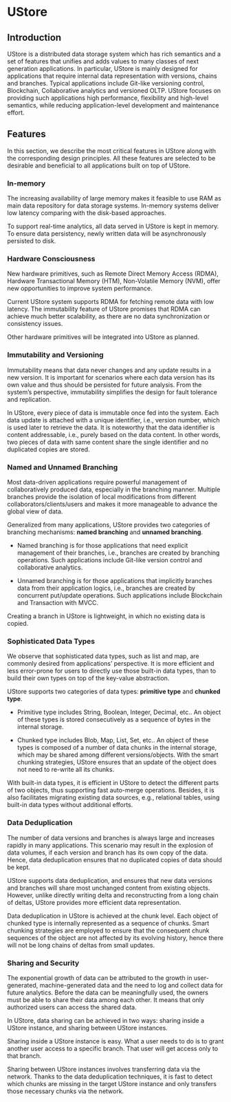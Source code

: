 # UStore


## Introduction

UStore is a distributed data storage system which has rich semantics
and a set of features that unifies and adds values to many classes of next generation applications.
In particular, UStore is mainly designed for applications that require internal data representation
with versions, chains and branches.
Typical applications include Git-like versioning control, Blockchain, Collaborative analytics and versioned OLTP.
UStore focuses on providing such applications high performance, flexibility and high-level semantics,
while reducing application-level development and maintenance effort.


## Features

In this section, we describe the most critical features in UStore along with the corresponding design principles.
All these features are selected to be desirable and beneficial to all applications built on top of UStore.


### In-memory

The increasing availability of large memory makes it feasible to use RAM as main data repository for data storage systems.
In-memory systems deliver low latency comparing with the disk-based approaches.

To support real-time analytics, all data served in UStore is kept in memory.
To ensure data persistency, newly written data will be asynchronously persisted to disk.


### Hardware Consciousness

New hardware primitives, such as Remote Direct Memory Access (RDMA), Hardware Transactional Memory (HTM),
Non-Volatile Memory (NVM), offer new opportunities to improve system performance.

Current UStore system supports RDMA for fetching remote data with low latency.
The immutability feature of UStore promises that RDMA can achieve much better scalability,
as there are no data synchronization or consistency issues.

Other hardware primitives will be integrated into UStore as planned.


### Immutability and Versioning

Immutability means that data never changes and any update results in a new version.
It is important for scenarios where each data version has its own value and thus should be persisted for future analysis.
From the system’s perspective, immutability simplifies the design for fault tolerance and replication.

In UStore, every piece of data is immutable once fed into the system.
Each data update is attached with a unique identifier, i.e., version number, which is used later to retrieve the data.
It is noteworthy that the data identifier is content addressable, i.e., purely based on the data content.
In other words, two pieces of data with same content share the single identifier and no duplicated copies are stored.


### Named and Unnamed Branching

Most data-driven applications require powerful management of collaboratively produced data, especially in the branching manner.
Multiple branches provide the isolation of local modifications from different collaborators/clients/users
and makes it more manageable to advance the global view of data.

Generalized from many applications, UStore provides two categories of branching mechanisms:
**named branching** and **unnamed branching**.

* Named branching is for those applications that need explicit management of their branches,
i.e., branches are created by branching operations.
Such applications include Git-like version control and collaborative analytics.

* Unnamed branching is for those applications that implicitly branches data from their application logics,
i.e., branches are created by concurrent put/update operations.
Such applications include Blockchain and Transaction with MVCC.

Creating a branch in UStore is lightweight, in which no existing data is copied.


### Sophisticated Data Types

We observe that sophisticated data types, such as list and map, are commonly desired from applications’ perspective.
It is more efficient and less error-prone for users to directly use those built-in data types,
than to build their own types on top of the key-value abstraction.

UStore supports two categories of data types: **primitive type** and **chunked type**.

* Primitive type includes String, Boolean, Integer, Decimal, etc..
An object of these types is stored consecutively as a sequence of bytes in the internal storage.

* Chunked type includes Blob, Map, List, Set, etc..
An object of these types is composed of a number of data chunks in the internal storage,
which may be shared among different versions/objects.
With the smart chunking strategies, UStore ensures that an update of the object does not need to re-write all its chunks.

With built-in data types, it is efficient in UStore to detect the different parts of two objects,
thus supporting fast auto-merge operations.
Besides, it is also facilitates migrating existing data sources, e.g., relational tables,
using built-in data types without additional efforts.


### Data Deduplication

The number of data versions and branches is always large and increases rapidly in many applications.
This scenario may result in the explosion of data volumes, if each version and branch has its own copy of the data.
Hence, data deduplication ensures that no duplicated copies of data should be kept.

UStore supports data deduplication, and ensures that new data versions and
branches will share most unchanged content from existing objects.
However, unlike directly writing delta and reconstructing from a long chain of deltas,
UStore provides more efficient data representation.

Data deduplication in UStore is achieved at the chunk level.
Each object of chunked type is internally represented as a sequence of chunks.
Smart chunking strategies are employed to ensure that the consequent chunk sequences of the object are not affected
by its evolving history, hence there will not be long chains of deltas from small updates.

### Sharing and Security
The exponential growth of data can be attributed to the growth in user-generated, machine-generated data
and the need to log and collect data for future analytics.
Before the data can be meaningfully used, the owners must be able to share their data among each other.
It means that only authorized users can access the shared data.

In UStore, data sharing can be achieved in two ways: sharing inside a UStore instance,
and sharing between UStore instances.

Sharing inside a UStore instance is easy. What a user needs to do is to grant another user access to a specific branch.
That user will get access only to that branch.

Sharing between UStore instances involves transferring data via the network.
Thanks to the data deduplication techniques, it is fast to detect which chunks are missing in the target UStore instance
and only transfers those necessary chunks via the network.
